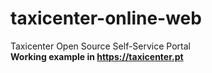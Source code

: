 # taxicenter-online-web
Taxicenter Open Source Self-Service Portal
<br>
<b>Working example in https://taxicenter.pt</b>
